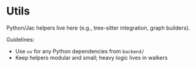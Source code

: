 # Utils

Python/Jac helpers live here (e.g., tree-sitter integration, graph builders).

Guidelines:
- Use `uv` for any Python dependencies from `backend/`
- Keep helpers modular and small; heavy logic lives in walkers

